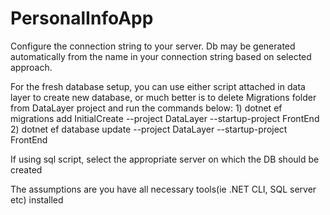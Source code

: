 # PersonalInfoApp
Configure the connection string to your server. 
Db may be generated automatically from the name in your connection string based on selected approach.

For the fresh database setup, you can use either script attached in data layer to create new database, 
or much better is to delete Migrations folder from DataLayer project and run the commands below:
	1) dotnet ef migrations add InitialCreate --project DataLayer --startup-project FrontEnd
    2) dotnet ef database update --project DataLayer --startup-project FrontEnd

If using sql script, select the appropriate server on which the DB should be created

The assumptions are you have all necessary tools(ie .NET CLI, SQL server etc) installed